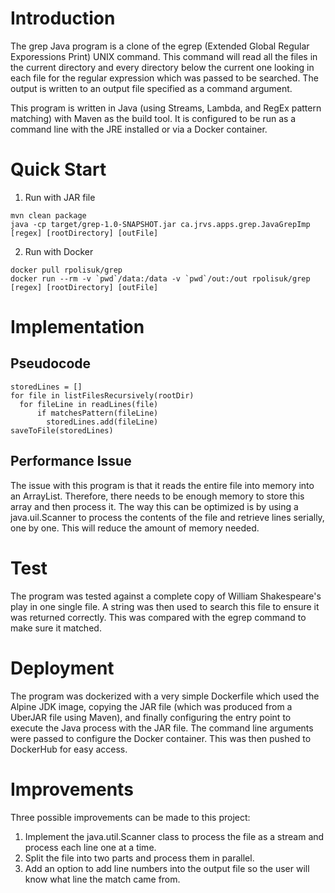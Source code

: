 # Introduction

The grep Java program is a clone of the egrep (Extended Global Regular Exporessions Print) UNIX
command. This command will read all the files in the current directory and every directory below the
current one looking in each file for the regular expression which was passed to be searched. The
output is written to an output file specified as a command argument.

This program is written in Java (using Streams, Lambda, and RegEx pattern matching) with Maven as
the build tool. It is configured to be run as a command line with the JRE installed or via a Docker
container.

# Quick Start

1. Run with JAR file

```
mvn clean package
java -cp target/grep-1.0-SNAPSHOT.jar ca.jrvs.apps.grep.JavaGrepImp [regex] [rootDirectory] [outFile]
```

2. Run with Docker

```
docker pull rpolisuk/grep
docker run --rm -v `pwd`/data:/data -v `pwd`/out:/out rpolisuk/grep [regex] [rootDirectory] [outFile]
```

# Implementation

## Pseudocode

```
storedLines = []
for file in listFilesRecursively(rootDir)
  for fileLine in readLines(file)
      if matchesPattern(fileLine)
        storedLines.add(fileLine)
saveToFile(storedLines)
```

## Performance Issue

The issue with this program is that it reads the entire file into memory into an ArrayList.
Therefore, there needs to be enough memory to store this array and then process it. The way this can
be optimized is by using a java.uil.Scanner to process the contents of the file and retrieve lines
serially, one by one. This will reduce the amount of memory needed.

# Test

The program was tested against a complete copy of William Shakespeare's play in one single file. A
string was then used to search this file to ensure it was returned correctly. This was compared with
the egrep command to make sure it matched.

# Deployment

The program was dockerized with a very simple Dockerfile which used the Alpine JDK image, copying
the JAR file (which was produced from a UberJAR file using Maven), and finally configuring the entry
point to execute the Java process with the JAR file. The command line arguments were passed to
configure the Docker container. This was then pushed to DockerHub for easy access.

# Improvements

Three possible improvements can be made to this project:

1. Implement the java.util.Scanner class to process the file as a stream and process each line one at
   a time.
2. Split the file into two parts and process them in parallel.
3. Add an option to add line numbers into the output file so the user will know what line the match
   came from.